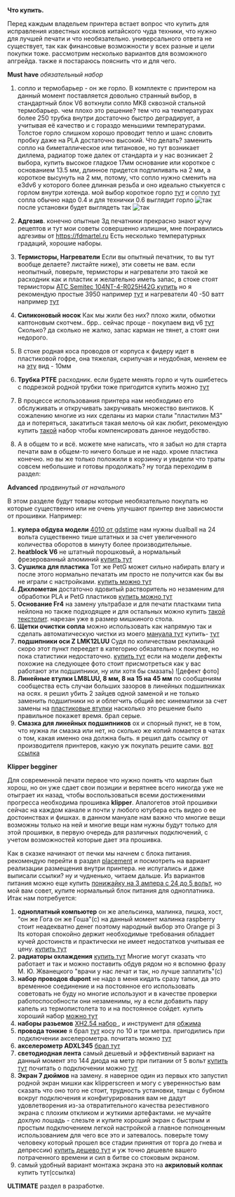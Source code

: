 **Что купить.**

Перед каждым владельем принтера встает вопрос что купить для исправления известных косяков китайского чуда техники, что нужно для лучшей печати и что необязательно. универсального ответа не существует, так как финансовые возможности у всех разные и цели покупки тоже. рассмотрим несколько вариантов для возможного апгрейда. также я постараюсь пояснить что и для чего.

**Must have** *обязательный набор*
1. сопло и термобарьер - он же горло. В комплекте с принтером на данный момент поставляется довольно странный выбор, в стандартный блок V6 воткнули  сопло MK8  сквозной стальной термобарьер. чем плохо это решение? тем что на температурах более 250 трубка внутри достаточно быстро деградирует, а учитывая её качество и с гораздо меньшими температурами. Толстое горло слишком хорошо проводит тепло и шанс словить пробку даже на PLA достаточно высокий. Что делать? заменить сопло на биметаллическое или титановое, но тут возникает диллема, радиатор тоже далек от стандарта и у нас возникает 2 выбора, купить высокое гладкое 17мм основание или короткое с основанием 13.5 мм, длинное придется подпиливать на 2 мм, а короткое высунуть на 2 мм, потому, что сопло нужно сменить на e3dv6 у которого более длинная резьба и оно идеально стыкуется с горлом внутри хотенда. мой выбор короткое горло [тут](http://alii.pub/6i45v0) и сопло  [тут](http://alii.pub/6i45y4) сопла обычно надо 0.4 и для технички 0.6  выглядит горло  ![так](gorlo.jpg) после установки будет выглядеть так ![так](soplo.jpg)
2. **Адгезив**. конечно опытные 3д печатники прекрасно знают кучу рецептов и тут мои советы совершенно излишни, мне понравились адгезивы от  https://fdmartel.ru Есть несколько температурных градаций, хорошие наборы. 
3.  **Термисторы, Нагреватели** Если вы опытный печатник, то вы тут вообще делаете? листайте ниже), эти советы не вам.  если неопытный, поверьте, термисторы и нагреватели это такой же  расходник как и пластик и желательно иметь запас, в стоке стоят  термисторы [ATC Semitec 104NT-4-R025H42G купить](https://www.ozon.ru/product/termistor-atc-semitec-104gt-2-v-gilze-ot-trianglelab-618437315/?from=share_android&sh=ZFl2bVhSMQ&utm_campaign=productpage_link&utm_medium=share_button&utm_source=smm&from=share_android) но я рекомендую простые 3950 например [тут](http://alii.pub/6i45pr) и нагреватели 40 -50 ватт например [тут](http://alii.pub/6i45p6)
4.  **Силиконовый носок** Как мы жили без них? плохо жили, обмотки каптоновым скотчем.. брр.. сейчас проще - покупаем вид v6 [тут](http://alii.pub/6i4618) Сколько? да сколько не жалко, запас карман не тянет, а стоят они недорого.
5. В стоке родная коса проводов от корпуса к фидеру идет в пластиковой гофре, она тяжелая, скрипучая и неудобная, меняем ее на [эту](http://alii.pub/6i479y) вид - 10мм

6. **Трубка PTFE** расходник. если будете менять горло и чуть ошибетесь с подрезкой родной трубки тоже пригодится купить можно [тут](http://alii.pub/6i47x3)
7. В процессе использования принтера нам необходимо его обслуживать и откручивать закручивать множество винтиков. К сожалению многие из них сделаны из марки стали "пластилин М3" да и потеряться, закатиться такая мелочь ой как любит, рекомендую купить [такой](http://alii.pub/6i48k8) набор чтобы компенсировать данное неудобство.

8.  А в общем то и всё. можете мне написать, что я забыл но для старта печати вам в общем-то ничего больше и не надо. кроме пластика конечно. но вы же только положили в корзинку и увидели что траты совсем небольшие и готовы продолжать? ну тогда переходим в раздел:

**Аdvanced** *продвинутый от начального*

 В этом разделе будут товары которые необязательно покупать но которые существенно или не очень улучшают принтер вне зависмости от прошивки. Например:

   1. **кулера обдува модели** [4010 от gdstime](http://alii.pub/6i49f5) нам нужны dualball на 24 вольта существенно тише штатных и за счет увеличенного количества оборотов в минуту более производительные.
   2. **heatblock V6** не штатный порошковый, а нормальный фрезерованный алюминий [купить тут](http://alii.pub/6i49pu)
   3. **Сушилка для пластика** Тот же PetG может сильно набирать влагу и после этого нормально печатать им просто не получится как бы вы не играли с настройками. [купить можно тут](http://alii.pub/6i4a39)
   4. **Дихлометан** достаточно ядовитый растворитель но незаменим для обработки PLA и PetG пластиков [купить можно тут](https://market.yandex.ru/offer/adM95eCRRXghq39tuy6s3Q?utm_campaign=processing_email_old_notfollow&utm_source=email&utm_medium=trigger&utm_referrer=620&eh=b7f32770f214f23a33404650d59f52c6&ecid=processing&clid=620&pokupki=1&cpa=1)
   5. **Основание Fr4** на замену ультрабазе и для печати пластками типа нейлона но также подходящее и для остальных можно купить [такой текстолит](http://alii.pub/6i4ayk). нарезан уже в размер мишкиного стола.
   6. **Щетки очистки сопла** можно использовать как напрямую так и сделать автоматическую чистки из моего [мануала тут](../clean_nozle/readme.md) купить- [тут](http://alii.pub/6hz9dc)
   7. **подшипники оси Z LMK12LUU** Судя по количествам рекламаций скоро этот пункт переедет в категорию обязательно к покупке, но пока статистики недостаточно. [купить тут](http://alii.pub/6i4i5y) если на модели дефекты похожие на следующее фото стоит присмотреться как у вас работают эти подшипники, ну или хотя бы смазать) ![дефект фото]
   8. **Линейные втулки LM8LUU, 8 мм, 8 на 15 на 45 мм** по сообщениям сообщества есть случаи больших зазоров в линейных подшипниках на осях. я решил убить 2 зайцев одной заменой и не только заменить подшипники но и облегчить общий вес кинематики за счет замены на [пластиковые втулки](http://alii.pub/6i4hql) насколько это решение было правильное покажет время. брал серые.
   9. **Смазка для линейных подшипников** ох и спорный пункт, не в том, что нужна ли смазка или нет, но сколько же копий ломается  в чатах о том, какая именно она должна быть. я решил дать ссылку от производителя принтеров, какую уж покупать решите сами. [вот ссылка](http://alii.pub/6i4dci)
   
   
**Klipper begginer**

  Для современной печати первое что нужно понять что марлин был хорош, но он уже сдает свои позиции и верятнее всего никогда уже не отыграет их назад, чтобы воспользоваться всеми достижениями прогресса необходима прошивка **klipper**. Апалогетов этой прошивки сейчас на каждом канале и почти у любого ютубера есть видео о ее достоинствах и фишках. в данном мануале нам важно что многие вещи возможны только на ней и многие вещи нам нужны будут только для этой прошивки, в первую очередь для различных подключений,  с учетом возможностей которые дает эта прошивка. 
  
   Как в сказке начинают от печки мы начнем с блока питания. 
   рекомендую перейти в раздел [placement](../placement/readme.md) и посмотреть на вариант реализации размещения внутри принтера. не испугались и даже выписали ссылки? ну и чудненько, читаем дальше. Из вариантов питания можно еще купить  [понижайку на 3 ампера с 24 до 5 вольт](http://alii.pub/6i4dya), но мой вам совет, купите нормальный блок питания для одноплатника.  
   Итак нам потребуется:
   1. **одноплатный компьютер** он же апельсинка, малинка, пишка, хост, "он же Гога он же Гоша"(с) на данный момент малинка raspberry стоит неадекватно денег поэтому народный выбор это Orange pi 3 lts которая  спокойно держит необходимые требования обладает кучей достоинств и практически не имеет недостатков учитывая ее цену. [купить тут](http://alii.pub/6i4egk)
   2. **радиаторы охлаждения** [купить тут](http://alii.pub/6i4ejh) Многие могут сказать что работает и так и можно поставить обдув рядом но я вспомню фразу М. Ю. Жванецкого "врачи у нас лечат и так, но лучше заплатить"(с) 
   3. **набор проводов dupont** не надо в меня кидать сразу тапки, да это временное соединение и на постоянное его использовать советовать не буду но многие используют и в качестве проверки работоспособности они незаменимы, ну а если добавить пару капель из термопистолета то и на постоянное сойдет. купить хороший набор [можно тут](http://alii.pub/6i4fzs)
   4. **наборы разьемов** [XH2.54 набор ](http://alii.pub/6i4g7d),  и инструмент для [обжима](http://alii.pub/6i4ggb)
   5. **провода тонкие** я брал [тут](http://alii.pub/6i4goo) косу по 10 и три метра. пригодились при подключении акселерометра. почитать можно [тут](../adxl345_2_mcu/readme.md)
   6. **акселерометр ADXL345** [брал тут](http://alii.pub/6i4hje)
   7. **светодиодная лента** самый дешевый и эффективный вариант на данный момент это 144 диода на метр при питании от 5 вольт [купить тут](http://alii.pub/6i4gz6) почитать о подключении можно [тут](../led_rgb/readme.md)
   8. **Экран 7 дюймов** на замену. я наверное один из первых кто запустил родной экран мишки как klipperscreen и могу с уверенностью вам сказать что оно того не стоит, трудность установки, танцы с бубном вокруг подключения и конфигурирования вам не дадут удовлетворения из-за отвратительного качества резестивного экрана с плохим откликом и жуткими артефактами. не мучайте дохлую лошадь - слезьте и купите хороший экран с быстрым и простым подключением легкой настройкой а главное полноценным использованием для чего все это и затевалось. поверьте тому человеку который прошел все стадии принятия от торга до гнева и депрессии) [купить дешево тут](http://alii.pub/6i4irx) и уж точно дешевле вашего потраченного времени и сил в битве со стоковым экраном.
   9. самый удобный вариант монтажа экрана это на **акриловый колпак** купить тут(ссылка)
   
   **ULTIMATE**
   раздел в разработке.